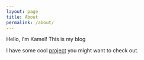 ```yaml
---
layout: page
title: About
permalink: /about/
---
```


Hello, i'm Kamel! This is my blog

I have some cool [project](/projects) you might want to check out.